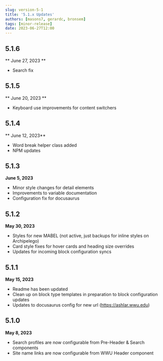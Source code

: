 ```yaml
---
slug: version-5-1
title: '5.1.x Updates'
authors: [masons7, gerardc, bronsem]
tags: [minor-release]
date: 2023-06-27T12:00
---
```

## 5.1.6 
** June 27, 2023 **
* Search fix

## 5.1.5
** June 20, 2023 **
* Keyboard use improvements for content switchers

## 5.1.4
** June 12, 2023**
* Word break helper class added
* NPM updates

## 5.1.3
**June 5, 2023**
* Minor style changes for detail elements
* Improvements to variable documentation
* Configuration fix for docusaurus

## 5.1.2
**May 30, 2023**
* Styles for new MABEL (not active, just backups for inline styles on Archipelego)
* Card style fixes for hover cards and heading size overrides
* Updates for incoming block configuration syncs

## 5.1.1
**May 15, 2023**

* Readme has been updated
* Clean up on block type templates in preparation to block configuration updates
* Updates to docusaurus config for new url (https://ashlar.wwu.edu)

## 5.1.0
**May 8, 2023**

* Search profiles are now configurable from Pre-Header & Search components
* Site name links are now configurable from WWU Header component

